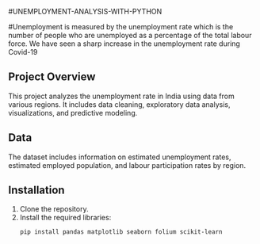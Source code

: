 #UNEMPLOYMENT-ANALYSIS-WITH-PYTHON




#Unemployment is measured by the unemployment rate which is the number of people who are unemployed as a percentage of the total labour force. We have seen a sharp increase in the unemployment rate during Covid-19



## Project Overview
This project analyzes the unemployment rate in India using data from various regions. It includes data cleaning, exploratory data analysis, visualizations, and predictive modeling.

## Data
The dataset includes information on estimated unemployment rates, estimated employed population, and labour participation rates by region.

## Installation
1. Clone the repository.
2. Install the required libraries:
   ```sh
   pip install pandas matplotlib seaborn folium scikit-learn
